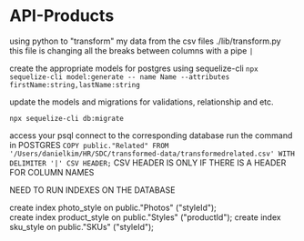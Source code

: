 # API-Products

using python to "transform" my data from the csv files
./lib/transform.py
this file is changing all the breaks between columns with a pipe `|`

create the appropriate models for postgres using sequelize-cli
`npx sequelize-cli model:generate -- name Name --attributes firstName:string,lastName:string`

update the models and migrations for validations, relationship and etc.

`npx sequelize-cli db:migrate`

access your psql
connect to the corresponding database
run the command in POSTGRES
`COPY public."Related" FROM '/Users/danielkim/HR/SDC/transformed-data/transformedrelated.csv' WITH DELIMITER '|' CSV HEADER;`
CSV HEADER IS ONLY IF THERE IS A HEADER FOR COLUMN NAMES

NEED TO RUN INDEXES ON THE DATABASE

create index photo_style on public."Photos" ("styleId");  
create index product_style on public."Styles" ("productId");
create index sku_style on public."SKUs" ("styleId");
